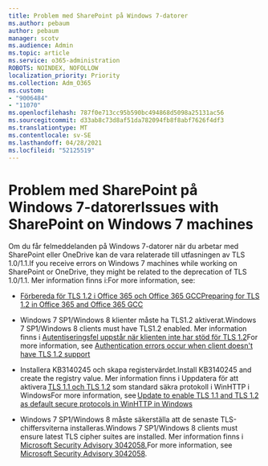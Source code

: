 ```yaml
---
title: Problem med SharePoint på Windows 7-datorer
ms.author: pebaum
author: pebaum
manager: scotv
ms.audience: Admin
ms.topic: article
ms.service: o365-administration
ROBOTS: NOINDEX, NOFOLLOW
localization_priority: Priority
ms.collection: Adm_O365
ms.custom:
- "9006484"
- "11070"
ms.openlocfilehash: 787f0e713cc95b590bc494868d5098a25131ac56
ms.sourcegitcommit: d33ab8c73d8af51da782094fb8f8abf7626f4df3
ms.translationtype: MT
ms.contentlocale: sv-SE
ms.lasthandoff: 04/28/2021
ms.locfileid: "52125519"
---
```

# <a name="issues-with-sharepoint-on-windows-7-machines"></a><span data-ttu-id="76762-102">Problem med SharePoint på Windows 7-datorer</span><span class="sxs-lookup"><span data-stu-id="76762-102">Issues with SharePoint on Windows 7 machines</span></span>

<span data-ttu-id="76762-103">Om du får felmeddelanden på Windows 7-datorer när du arbetar med SharePoint eller OneDrive kan de vara relaterade till utfasningen av TLS 1.0/1.1.</span><span class="sxs-lookup"><span data-stu-id="76762-103">If you receive errors on Windows 7 machines while working on SharePoint or OneDrive, they might be related to the deprecation of TLS 1.0/1.1.</span></span> <span data-ttu-id="76762-104">Mer information finns i:</span><span class="sxs-lookup"><span data-stu-id="76762-104">For more information, see:</span></span>

- [<span data-ttu-id="76762-105">Förbereda för TLS 1.2 i Office 365 och Office 365 GCC</span><span class="sxs-lookup"><span data-stu-id="76762-105">Preparing for TLS 1.2 in Office 365 and Office 365 GCC</span></span>](https://docs.microsoft.com/microsoft-365/compliance/prepare-tls-1.2-in-office-365)

- <span data-ttu-id="76762-106">Windows 7 SP1/Windows 8 klienter måste ha TLS1.2 aktiverat.</span><span class="sxs-lookup"><span data-stu-id="76762-106">Windows 7 SP1/Windows 8 clients must have TLS1.2 enabled.</span></span> <span data-ttu-id="76762-107">Mer information finns i [Autentiseringsfel uppstår när klienten inte har stöd för TLS 1.2](https://review.docs.microsoft.com/sharepoint/troubleshoot/administration/authentication-errors-tls12-support)</span><span class="sxs-lookup"><span data-stu-id="76762-107">For more information, see [Authentication errors occur when client doesn't have TLS 1.2 support](https://review.docs.microsoft.com/sharepoint/troubleshoot/administration/authentication-errors-tls12-support)</span></span>

- <span data-ttu-id="76762-108">Installera KB3140245 och skapa registervärdet.</span><span class="sxs-lookup"><span data-stu-id="76762-108">Install KB3140245 and create the registry value.</span></span> <span data-ttu-id="76762-109">Mer information finns i Uppdatera för att aktivera [TLS 1.1 och TLS 1.2](https://support.microsoft.com/topic/update-to-enable-tls-1-1-and-tls-1-2-as-default-secure-protocols-in-winhttp-in-windows-c4bd73d2-31d7-761e-0178-11268bb10392) som standard säkra protokoll i WinHTTP i Windows</span><span class="sxs-lookup"><span data-stu-id="76762-109">For more information, see [Update to enable TLS 1.1 and TLS 1.2 as default secure protocols in WinHTTP in Windows](https://support.microsoft.com/topic/update-to-enable-tls-1-1-and-tls-1-2-as-default-secure-protocols-in-winhttp-in-windows-c4bd73d2-31d7-761e-0178-11268bb10392)</span></span>

- <span data-ttu-id="76762-110">Windows 7 SP1/Windows 8 måste säkerställa att de senaste TLS-chiffersviterna installeras.</span><span class="sxs-lookup"><span data-stu-id="76762-110">Windows 7 SP1/Windows 8 clients must ensure latest TLS cipher suites are installed.</span></span> <span data-ttu-id="76762-111">Mer information finns i [Microsoft Security Advisory 3042058.](https://docs.microsoft.com/security-updates/SecurityAdvisories/2015/3042058)</span><span class="sxs-lookup"><span data-stu-id="76762-111">For more information, see [Microsoft Security Advisory 3042058](https://docs.microsoft.com/security-updates/SecurityAdvisories/2015/3042058).</span></span> 


